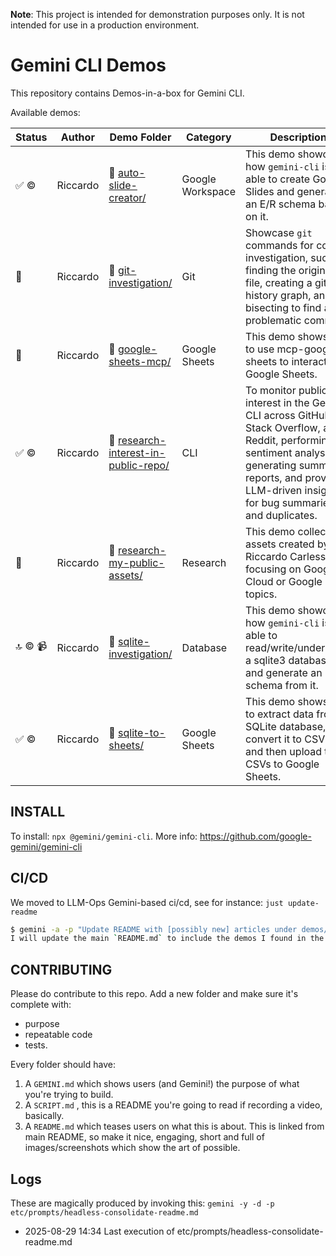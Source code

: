 **Note**: This project is intended for demonstration purposes only. It is not intended for use in a production environment.

# Gemini CLI Demos

This repository contains Demos-in-a-box for Gemini CLI.

Available demos:

| Status | Author | Demo Folder | Category | Description |
|---|---|---|---|---|
| ✅ ©️ | Riccardo | 📂 [auto-slide-creator/](./demos/auto-slide-creator/) | Google Workspace | This demo showcases how `gemini-cli` is able to create Google Slides and generate an E/R schema based on it. |
| 🫙 | Riccardo | 📂 [git-investigation/](./demos/git-investigation/) | Git | Showcase `git` commands for code investigation, such as finding the origin of a file, creating a git history graph, and bisecting to find a problematic commit. |
| 🫙 | Riccardo | 📂 [google-sheets-mcp/](./demos/google-sheets-mcp/) | Google Sheets | This demo shows how to use mcp-google-sheets to interact with Google Sheets. |
| ✅ ©️ | Riccardo | 📂 [research-interest-in-public-repo/](./demos/research-interest-in-public-repo/) | CLI | To monitor public interest in the Gemini CLI across GitHub, Stack Overflow, and Reddit, performing sentiment analysis, generating summary reports, and providing LLM-driven insights for bug summaries and duplicates. |
| 🚧 | Riccardo | 📂 [research-my-public-assets/](./demos/research-my-public-assets/) | Research | This demo collects all assets created by Riccardo Carlesso, focusing on Google Cloud or Google topics. |
| 🔝 ©️ 📹 | Riccardo | 📂 [sqlite-investigation/](./demos/sqlite-investigation/) | Database | This demo showcases how `gemini-cli` is able to read/write/understand a sqlite3 database and generate an E/R schema from it. |
| ✅ ©️ | Riccardo | 📂 [sqlite-to-sheets/](./demos/sqlite-to-sheets/) | Google Sheets | This demo shows how to extract data from a SQLite database, convert it to CSV files, and then upload these CSVs to Google Sheets. |

## INSTALL

To install: `npx @gemini/gemini-cli`.
More info: https://github.com/google-gemini/gemini-cli

## CI/CD

We moved to LLM-Ops Gemini-based ci/cd, see for instance: `just update-readme`

```bash
$ gemini -a -p "Update README with [possibly new] articles under demos/"
I will update the main `README.md` to include the demos I found in the `demos/` directory. First, I'll list the contents of the `demos/` directory to identify all the demos. Then, for each demo, I will read its `STATUS.md` file to gather the necessary information to update the main `README.md`.
```

## CONTRIBUTING

Please do contribute to this repo. Add a new folder and make sure it's complete with:
- purpose
- repeatable code
- tests.

Every folder should have:

1. A `GEMINI.md` which shows users (and Gemini!) the purpose of what you're trying to build.
2. A `SCRIPT.md` , this is a README you're going to read if recording a video, basically.
3. A `README.md` which teases users on what this is about. This is linked from main README, so make it nice, engaging,
   short and full of images/screenshots which show the art of possible.

## Logs

These are magically produced by invoking this: `gemini -y -d -p etc/prompts/headless-consolidate-readme.md`

* 2025-08-29 14:34 Last execution of etc/prompts/headless-consolidate-readme.md